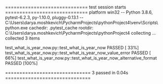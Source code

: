 
============================= test session starts =============================
platform win32 -- Python 3.8.6, pytest-6.2.3, py-1.10.0, pluggy-0.13.1 -- C:\Users\darya.moshkevich\PycharmProjects\pythonProject4\venv\Scripts\python.exe
cachedir: .pytest_cache
rootdir: C:\Users\darya.moshkevich\PycharmProjects\pythonProject4
collecting ... collected 3 items

test_what_is_year_now.py::test_what_is_year_now PASSED                   [ 33%]
test_what_is_year_now.py::test_what_is_year_now_value_error PASSED       [ 66%]
test_what_is_year_now.py::test_what_is_year_now_alternative_format PASSED [100%]

============================== 3 passed in 0.04s ==============================

